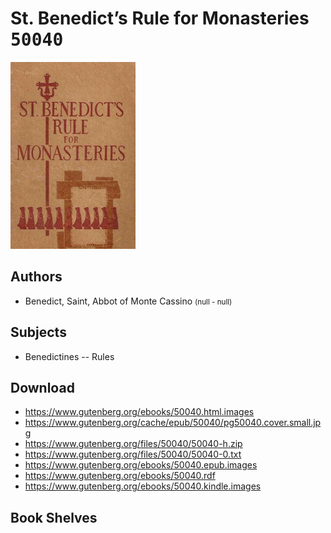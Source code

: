 # St. Benedict’s Rule for Monasteries <kbd>50040</kbd>

![](./cover.medium.jpg "")

## Authors


 - Benedict, Saint, Abbot of Monte Cassino <small>(null - null)</small>

## Subjects


 - Benedictines -- Rules

## Download


 - https://www.gutenberg.org/ebooks/50040.html.images
 - https://www.gutenberg.org/cache/epub/50040/pg50040.cover.small.jpg
 - https://www.gutenberg.org/files/50040/50040-h.zip
 - https://www.gutenberg.org/files/50040/50040-0.txt
 - https://www.gutenberg.org/ebooks/50040.epub.images
 - https://www.gutenberg.org/ebooks/50040.rdf
 - https://www.gutenberg.org/ebooks/50040.kindle.images

## Book Shelves


